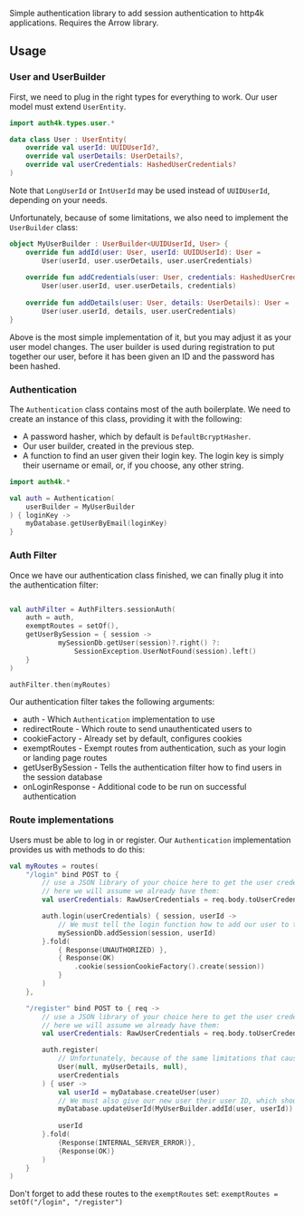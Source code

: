 
Simple authentication library to add session authentication to http4k applications. Requires the Arrow library.


## Usage


### User and UserBuilder
First, we need to plug in the right types for everything to work. Our user model must extend `UserEntity`. 
```kotlin
import auth4k.types.user.*

data class User : UserEntity(
	override val userId: UUIDUserId?,
	override val userDetails: UserDetails?,
	override val userCredentials: HashedUserCredentials?
)
```
Note that `LongUserId` or `IntUserId` may be used instead of `UUIDUserId`, depending on your needs.

Unfortunately, because of some limitations, we also need to implement the `UserBuilder` class:
```kotlin
object MyUserBuilder : UserBuilder<UUIDUserId, User> {
	override fun addId(user: User, userId: UUIDUserId): User =  
		User(userId, user.userDetails, user.userCredentials)  
  
	override fun addCredentials(user: User, credentials: HashedUserCredentials): User =  
		User(user.userId, user.userDetails, credentials)  
  
	override fun addDetails(user: User, details: UserDetails): User =  
		User(user.userId, details, user.userCredentials)
}

```
Above is the most simple implementation of it, but you may adjust it as your user model changes. The user builder is used during registration to put together our user, before it has been given an ID and the password has been hashed.

### Authentication

The `Authentication` class contains most of the auth boilerplate. We need to create an instance of this class, providing it with the following:
- A password hasher, which by default is `DefaultBcryptHasher`.
- Our user builder, created in the previous step.
- A function to find an user given their login key. The login key is simply their username or email, or, if you choose, any other string.

```kotlin
import auth4k.*

val auth = Authentication(
	userBuilder = MyUserBuilder
) { loginKey ->
	myDatabase.getUserByEmail(loginKey)
}
```

### Auth Filter

Once we have our authentication class finished, we can finally plug it into the authentication filter:
```kotlin

val authFilter = AuthFilters.sessionAuth(
	auth = auth,
	exemptRoutes = setOf(),
	getUserBySession = { session -> 
            mySessionDb.getUser(session)?.right() ?: 
                SessionException.UserNotFound(session).left() 
	}
)

authFilter.then(myRoutes)

```

Our authentication filter takes the following arguments:
- auth - Which `Authentication` implementation to use
- redirectRoute - Which route to send unauthenticated users to
- cookieFactory - Already set by default, configures cookies
- exemptRoutes - Exempt routes from authentication, such as your login or landing page routes
- getUserBySession - Tells the authentication filter how to find users in the session database
- onLoginResponse - Additional code to be run on successful authentication

### Route implementations

Users must be able to log in or register. Our `Authentication` implementation provides us with methods to do this:

```kotlin
val myRoutes = routes(
	"/login" bind POST to {
		// use a JSON library of your choice here to get the user credentials
		// here we will assume we already have them:
		val userCredentials: RawUserCredentials = req.body.toUserCredentials()

		auth.login(userCredentials) { session, userId ->
			// We must tell the login function how to add our user to the session database on authentication success. How this is done depends on your database and the libraries used for it.
			mySessionDb.addSession(session, userId)
		}.fold(
            { Response(UNAUTHORIZED) },
            { Response(OK)
                .cookie(sessionCookieFactory().create(session))
            }
        )
	},

	"/register" bind POST to { req ->
		// use a JSON library of your choice here to get the user credentials
		// here we will assume we already have them:
		val userCredentials: RawUserCredentials = req.body.toUserCredentials()

		auth.register(
			// Unfortunately, because of the same limitations that caused UserBuilder to be necessary, we must do the following:
			User(null, myUserDetails, null),
			userCredentials
		) { user ->
			val userId = myDatabase.createUser(user)
			// We must also give our new user their user ID, which should be done in the database, but if not:
			myDatabase.updateUserId(MyUserBuilder.addId(user, userId))
			
			userId
		}.fold(
			{Response(INTERNAL_SERVER_ERROR)},
			{Response(OK)}
		)
	}
)
```

Don't forget to add these routes to the `exemptRoutes` set:
`exemptRoutes = setOf("/login", "/register")`

